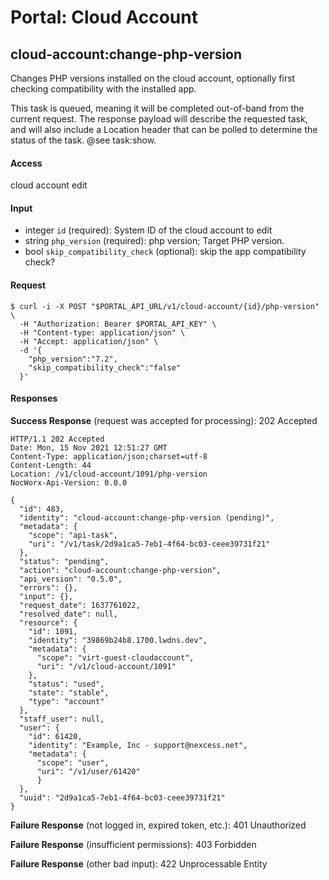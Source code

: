 # Portal: Cloud Account

## cloud-account:change-php-version
Changes PHP versions installed on the cloud account, optionally first checking compatibility with the installed app.

This task is queued, meaning it will be completed out-of-band from the current request. The response payload will describe the requested task, and will also include a Location header that can be polled to determine the status of the task. @see task:show.

#### Access
cloud account edit

#### Input
- integer `id` (required): System ID of the cloud account to edit
- string `php_version` (required): php version; Target PHP version.
- bool `skip_compatibility_check` (optional): skip the app compatibility check?

#### Request
```
$ curl -i -X POST "$PORTAL_API_URL/v1/cloud-account/{id}/php-version" \
  -H "Authorization: Bearer $PORTAL_API_KEY" \
  -H "Content-type: application/json" \
  -H "Accept: application/json" \
  -d '{
    "php_version":"7.2",
    "skip_compatibility_check":"false"
  }'
``` 

#### Responses
**Success Response** (request was accepted for processing): 202 Accepted
```
HTTP/1.1 202 Accepted
Date: Mon, 15 Nov 2021 12:51:27 GMT
Content-Type: application/json;charset=utf-8
Content-Length: 44
Location: /v1/cloud-account/1091/php-version
NocWorx-Api-Version: 0.0.0

{
  "id": 483,
  "identity": "cloud-account:change-php-version (pending)",
  "metadata": {
    "scope": "api-task",
    "uri": "/v1/task/2d9a1ca5-7eb1-4f64-bc03-ceee39731f21"
  },
  "status": "pending",
  "action": "cloud-account:change-php-version",
  "api_version": "0.5.0",
  "errors": {},
  "input": {},
  "request_date": 1637761022,
  "resolved_date": null,
  "resource": {
    "id": 1091,
    "identity": "39869b24b8.1700.lwdns.dev",
    "metadata": {
      "scope": "virt-guest-cloudaccount",
      "uri": "/v1/cloud-account/1091"
    },
    "status": "used",
    "state": "stable",
    "type": "account"
  },
  "staff_user": null,
  "user": {
    "id": 61420,
    "identity": "Example, Inc - support@nexcess.net",
    "metadata": {
      "scope": "user",
      "uri": "/v1/user/61420"
      }
  },
  "uuid": "2d9a1ca5-7eb1-4f64-bc03-ceee39731f21"
}
```

**Failure Response** (not logged in, expired token, etc.): 401 Unauthorized

**Failure Response** (insufficient permissions): 403 Forbidden

**Failure Response** (other bad input): 422 Unprocessable Entity
